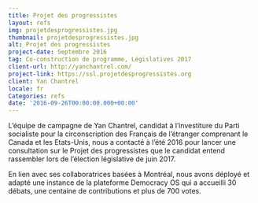 ```yaml
---
title: Projet des progressistes
layout: refs
img: projetdesprogressistes.jpg
thumbnail: projetdesprogressistes.jpg
alt: Projet des progressistes
project-date: Septembre 2016
tag: Co-construction de programme, Législatives 2017
client-url: http://yanchantrel.com/
project-link: https://ssl.projetdesprogressistes.org
client: Yan Chantrel
locale: fr
Categories: refs
date: '2016-09-26T00:00:00.000+00:00'
---
```


L’équipe de campagne de Yan Chantrel, candidat à l’investiture du Parti socialiste pour la circonscription des Français de l’étranger comprenant le Canada et les Etats-Unis, nous a contacté à l’été 2016 pour lancer une consultation sur le Projet des progressistes que le candidat entend rassembler lors de l’élection législative de juin 2017.

En lien avec ses collaboratrices basées à Montréal, nous avons déployé et adapté une instance de la plateforme Democracy OS qui a accueilli 30 débats, une centaine de contributions et plus de 700 votes.
